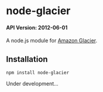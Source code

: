 # node-glacier
#### API Version: 2012-06-01

A node.js module for [Amazon Glacier](http://aws.amazon.com/glacier/ "go to the official page of Amazon Glacier").

## Installation

```shell
npm install node-glacier
```

Under development...

